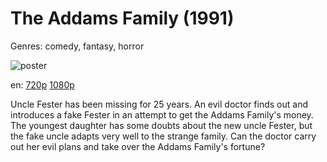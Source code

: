 # The Addams Family (1991)

Genres: comedy, fantasy, horror

![poster](http://image.tmdb.org/t/p/w500/ajiQj0jbacMAmPxDU3fP9TeIfTi.jpg)

en:
  [720p](magnet:?xt=urn:btih:022DEAE15B0E3DFA07E8887CAA8BDE55B90F1FEC&tr=udp://glotorrents.pw:6969/announce&tr=udp://tracker.opentrackr.org:1337/announce&tr=udp://torrent.gresille.org:80/announce&tr=udp://tracker.openbittorrent.com:80&tr=udp://tracker.coppersurfer.tk:6969&tr=udp://tracker.leechers-paradise.org:6969&tr=udp://p4p.arenabg.ch:1337&tr=udp://tracker.internetwarriors.net:1337)
  [1080p](magnet:?xt=urn:btih:99F16F6CC100420EC44FEC99D4856E6AB218BEF7&tr=udp://glotorrents.pw:6969/announce&tr=udp://tracker.opentrackr.org:1337/announce&tr=udp://torrent.gresille.org:80/announce&tr=udp://tracker.openbittorrent.com:80&tr=udp://tracker.coppersurfer.tk:6969&tr=udp://tracker.leechers-paradise.org:6969&tr=udp://p4p.arenabg.ch:1337&tr=udp://tracker.internetwarriors.net:1337)
  


Uncle Fester has been missing for 25 years. An evil doctor finds out and introduces a fake Fester in an attempt to get the Addams Family's money. The youngest daughter has some doubts about the new uncle Fester, but the fake uncle adapts very well to the strange family. Can the doctor carry out her evil plans and take over the Addams Family's fortune?